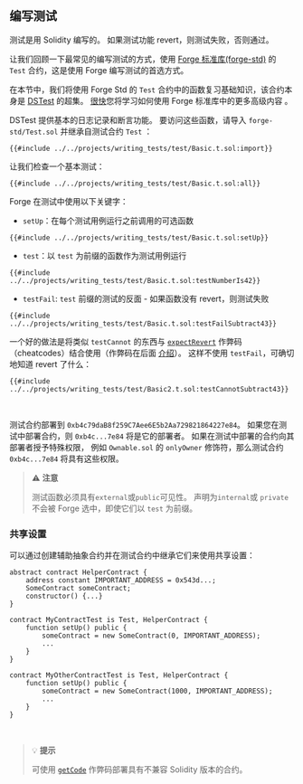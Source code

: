 ## 编写测试

测试是用 Solidity 编写的。 如果测试功能 revert，则测试失败，否则通过。

让我们回顾一下最常见的编写测试的方式，使用 [Forge 标准库(forge-std)](https://github.com/foundry-rs/forge-std) 的 `Test` 合约，这是使用 Forge 编写测试的首选方式。

在本节中，我们将使用 Forge Std 的 `Test` 合约中的函数复习基础知识，该合约本身是 [DSTest](https://github.com/dapphub/ds-test) 的超集。 [很快](./forge-std.md)您将学习如何使用 Forge 标准库中的更多高级内容 。

DSTest 提供基本的日志记录和断言功能。 要访问这些函数，请导入 `forge-std/Test.sol` 并继承自测试合约 `Test` ：

```solidity
{{#include ../../projects/writing_tests/test/Basic.t.sol:import}}
```

让我们检查一个基本测试：

```solidity
{{#include ../../projects/writing_tests/test/Basic.t.sol:all}}
```

Forge 在测试中使用以下关键字：

- `setUp`：在每个测试用例运行之前调用的可选函数
```solidity
{{#include ../../projects/writing_tests/test/Basic.t.sol:setUp}}
```
- `test`：以 `test` 为前缀的函数作为测试用例运行
```solidity
{{#include ../../projects/writing_tests/test/Basic.t.sol:testNumberIs42}}
```

- `testFail`: `test` 前缀的测试的反面 - 如果函数没有 revert，则测试失败
```solidity
{{#include ../../projects/writing_tests/test/Basic.t.sol:testFailSubtract43}}
```
一个好的做法是将类似 `testCannot` 的东西与 [`expectRevert`](../cheatcodes/expect-revert.md) 作弊码（cheatcodes）结合使用（作弊码在后面 [介绍](./cheatcodes.md)）。
这样不使用 `testFail`，可确切地知道 revert 了什么：

```solidity
{{#include ../../projects/writing_tests/test/Basic2.t.sol:testCannotSubtract43}}
```
<br>

测试合约部署到 `0xb4c79daB8f259C7Aee6E5b2Aa729821864227e84`。 如果您在测试中部署合约，则
`0xb4c...7e84` 将是它的部署者。 如果在测试中部署的合约向其部署者授予特殊权限，
例如 `Ownable.sol` 的 `onlyOwner` 修饰符，那么测试合约 `0xb4c...7e84` 将具有这些权限。

> ⚠️ **注意**
>
> 测试函数必须具有`external`或`public`可见性。 声明为`internal`或
> `private` 不会被 Forge 选中，即使它们以 `test` 为前缀。

### 共享设置

可以通过创建辅助抽象合约并在测试合约中继承它们来使用共享设置：

```solidity
abstract contract HelperContract {
    address constant IMPORTANT_ADDRESS = 0x543d...;
    SomeContract someContract;
    constructor() {...}
}

contract MyContractTest is Test, HelperContract {
    function setUp() public {
        someContract = new SomeContract(0, IMPORTANT_ADDRESS);
        ...
    }
}

contract MyOtherContractTest is Test, HelperContract {
    function setUp() public {
        someContract = new SomeContract(1000, IMPORTANT_ADDRESS);
        ...
    }
}
```

<br>

> 💡 **提示**
>
> 可使用 [`getCode`](../cheatcodes/get-code.md) 作弊码部署具有不兼容 Solidity 版本的合约。